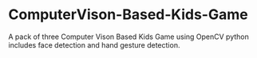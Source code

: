 # ComputerVison-Based-Kids-Game
A pack of three Computer Vison Based Kids Game using OpenCV python includes face detection and hand gesture detection. 
